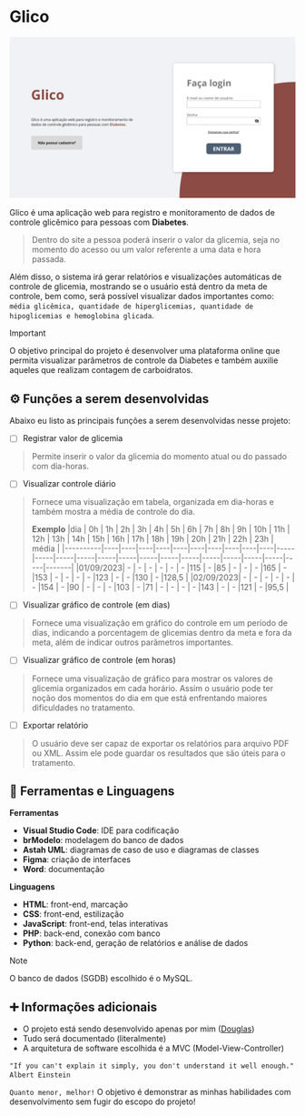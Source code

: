 # Glico

<img src="view/img/png/tela-login.png" alt="Foto da tela inicial do projeto">

Glico é uma aplicação web para registro e monitoramento de dados de controle glicêmico para pessoas com **Diabetes**.

> Dentro do site a pessoa poderá inserir o valor da glicemia, seja no momento do acesso ou um valor referente a uma data e hora passada.

Além disso, o sistema irá gerar relatórios e visualizações automáticas de controle de glicemia, mostrando se o usuário está dentro da meta de controle, bem como, será possível visualizar dados importantes como: `média glicêmica, quantidade de hiperglicemias, quantidade de hipoglicemias e hemoglobina glicada`.

> [!IMPORTANT]
> O objetivo principal do projeto é desenvolver uma plataforma online que permita visualizar parâmetros de controle da Diabetes e também auxilie aqueles que realizam contagem de carboidratos.

## ⚙ Funções a serem desenvolvidas
Abaixo eu listo as principais funções a serem desenvolvidas nesse projeto:

- [ ] Registrar valor de glicemia
> Permite inserir o valor da glicemia do momento atual ou do passado com dia-horas.
- [ ] Visualizar controle diário
> Fornece uma visualização em tabela, organizada em dia-horas e também mostra a média de controle do dia.
>
> **Exemplo**
> |dia       | 0h | 1h | 2h | 3h | 4h | 5h | 6h | 7h | 8h | 9h | 10h | 11h | 12h | 13h | 14h | 15h | 16h | 17h | 18h | 19h | 20h | 21h | 22h | 23h | média |
> |----------|----|----|----|----|----|----|----|----|----|----|-----|-----|-----|-----|-----|-----|-----|-----|-----|-----|-----|-----|-----|-----|-------|
> |01/09/2023| -  | -  | -  | -  | -  | -  |115 | -  |85  | -  | -   | -   |165  | -   |153  | -   | -   | -   | -   |123  | -   | -   |130  | -   |128,5  |
> |02/09/2023| -  | -  | -  | -  | -  | -  |154 | -  |90  | -  | -   | -   |103  | -   |71   | -   | -   | -   | -   |143  | -   | -   |121  | -   |95,5   |
- [ ] Visualizar gráfico de controle (em dias)
> Fornece uma visualização em gráfico do controle em um período de dias, indicando a porcentagem de glicemias dentro da meta e fora da meta, além de indicar outros parâmetros importantes.
- [ ] Visualizar gráfico de controle (em horas)
> Fornece uma visualização de gráfico para mostrar os valores de glicemia organizados em cada horário. Assim o usuário pode ter noção dos momentos do dia em que está enfrentando maiores dificuldades no tratamento.
- [ ] Exportar relatório
> O usuário deve ser capaz de exportar os relatórios para arquivo PDF ou XML. Assim ele pode guardar os resultados que são úteis para o tratamento.

## 🔧 Ferramentas e Linguagens
**Ferramentas**
- **Visual Studio Code**: IDE para codificação
- **brModelo**: modelagem do banco de dados
- **Astah UML**: diagramas de caso de uso e diagramas de classes
- **Figma**: criação de interfaces
- **Word**: documentação

**Linguagens**
- **HTML**: front-end, marcação
- **CSS**: front-end, estilização
- **JavaScript**: front-end, telas interativas
- **PHP**: back-end, conexão com banco
- **Python**: back-end, geração de relatórios e análise de dados

> [!NOTE]
> O banco de dados (SGDB) escolhido é o MySQL.

## ➕ Informações adicionais
- O projeto está sendo desenvolvido apenas por mim ([Douglas](https://github.com/douglaslima-pro/))
- Tudo será documentado (literalmente)
- A arquitetura de software escolhida é a MVC (Model-View-Controller)

```
"If you can't explain it simply, you don't understand it well enough."
Albert Einstein
```
`Quanto menor, melhor!` O objetivo é demonstrar as minhas habilidades com desenvolvimento sem fugir do escopo do projeto!
